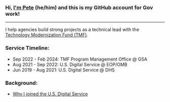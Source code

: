 ### Hi, **[I'm Pete](https://whoispete.com)** (he/him) and this is my GitHub account for Gov work!

---

I help agencies build strong projects as a technical lead with the [Technology Modernization Fund (TMF)](https://tmf.cio.gov/). 

### Service Timeline:

- Sep 2022 - Feb 2024: TMF Program Management Office @ GSA
- Aug 2021 - Sep 2022: U.S. Digital Service @ EOP/OMB
- Jun 2019 - Aug 2021: U.S. Digital Service @ DHS

### Background:

- [Why I joined the U.S. Digital Service](https://medium.com/the-u-s-digital-service/why-we-serve-pete-waterman-24e2b72b3173)
